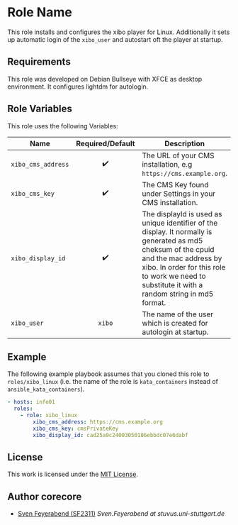 # Role Name

This role installs and configures the xibo player for Linux. Additionally it sets up automatic login of the `xibo_user` and autostart oft the player at startup.


## Requirements

This role was developed on Debian Bullseye with XFCE as desktop environment. It configures lightdm for autologin.


## Role Variables

This role uses the following Variables:

| Name               |  Required/Default  | Description                                                                                                                                                                                                                              |
| ------------------ | :----------------: | ---------------------------------------------------------------------------------------------------------------------------------------------------------------------------------------------------------------------------------------- |
| `xibo_cms_address` | :heavy_check_mark: | The URL of your CMS installation, e.g `https://cms.example.org`.                                                                                                                                                                         |
| `xibo_cms_key`     | :heavy_check_mark: | The CMS Key found under Settings in your CMS installation.                                                                                                                                                                               |
| `xibo_display_id`  | :heavy_check_mark: | The displayId is used as unique identifier of the display. It normally is generated as md5 cheksum of the cpuid and the mac address by xibo. In order for this role to work we need to substitute it with a random string in md5 format. |
| `xibo_user`        |       `xibo`       | The name of the user which is created for autologin at startup.                                                                                                                                                                          |


## Example

The following example playbook assumes that you cloned this role to `roles/xibo_linux` (i.e. the name of the role is `kata_containers` instead of `ansible_kata_containers`).

```yml
- hosts: info01
  roles:
    - role: xibo_linux
        xibo_cms_address: https://cms.example.org
        xibo_cms_key: cmsPrivateKey
        xibo_display_id: cad25a9c24003050186ebbdc07e6dabf
```


## License

This work is licensed under the [MIT License](./LICENSE).


## Author corecore

- [Sven Feyerabend (SF2311)](https://github.com/SF2311) _Sven.Feyerabend at stuvus.uni-stuttgart.de_
